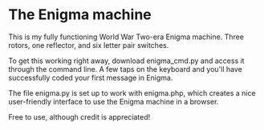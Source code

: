 # The Enigma machine
<p>This is my fully functioning World War Two-era Enigma machine. Three rotors, one reflector, and six letter pair switches.</p>
<p>To get this working right away, download enigma_cmd.py and access it through the command line. A few taps on the keyboard and you'll have successfully coded your first message in Enigma.</p>
<p>The file enigma.py is set up to work with enigma.php, which creates a nice user-friendly interface to use the Enigma machine in a browser.</p>
<p>Free to use, although credit is appreciated!</p>
